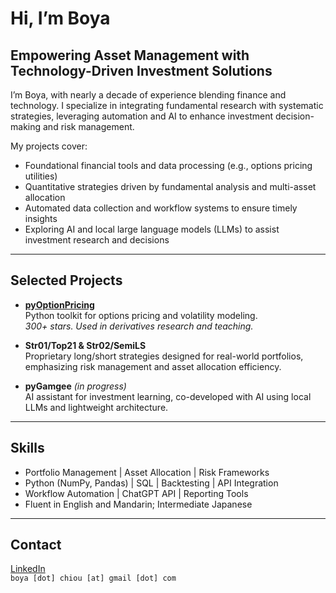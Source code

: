 # Hi, I’m Boya  
## Empowering Asset Management with Technology-Driven Investment Solutions

I’m Boya, with nearly a decade of experience blending finance and technology. I specialize in integrating fundamental research with systematic strategies, leveraging automation and AI to enhance investment decision-making and risk management.

My projects cover:

- Foundational financial tools and data processing (e.g., options pricing utilities)  
- Quantitative strategies driven by fundamental analysis and multi-asset allocation  
- Automated data collection and workflow systems to ensure timely insights  
- Exploring AI and local large language models (LLMs) to assist investment research and decisions  

---

## Selected Projects

- **[pyOptionPricing](https://github.com/boyac/pyOptionPricing)**  
  Python toolkit for options pricing and volatility modeling.  
  *300+ stars. Used in derivatives research and teaching.*

- **Str01/Top21 & Str02/SemiLS**  
  Proprietary long/short strategies designed for real-world portfolios, emphasizing risk management and asset allocation efficiency.

- **pyGamgee** *(in progress)*  
  AI assistant for investment learning, co-developed with AI using local LLMs and lightweight architecture.
---

## Skills

- Portfolio Management | Asset Allocation | Risk Frameworks  
- Python (NumPy, Pandas) | SQL | Backtesting | API Integration  
- Workflow Automation | ChatGPT API | Reporting Tools  
- Fluent in English and Mandarin; Intermediate Japanese

---

## Contact  
[LinkedIn](https://www.linkedin.com/in/bchiou)  
`boya [dot] chiou [at] gmail [dot] com`
